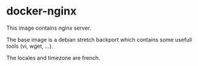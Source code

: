 # docker-nginx
This image contains nginx server.

The base image is a debian stretch backport which contains some usefull tools (vi, wget, ...).

The locales and timezone are french.
